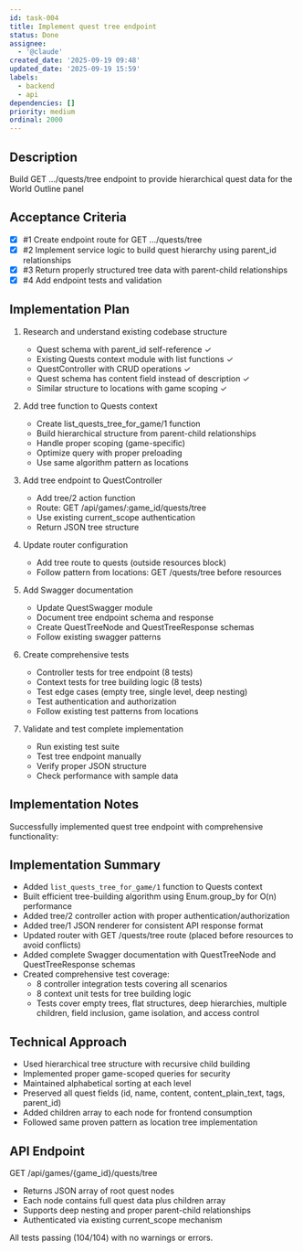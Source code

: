 ```yaml
---
id: task-004
title: Implement quest tree endpoint
status: Done
assignee:
  - '@claude'
created_date: '2025-09-19 09:48'
updated_date: '2025-09-19 15:59'
labels:
  - backend
  - api
dependencies: []
priority: medium
ordinal: 2000
---
```


## Description

<!-- SECTION:DESCRIPTION:BEGIN -->
Build GET .../quests/tree endpoint to provide hierarchical quest data for the World Outline panel
<!-- SECTION:DESCRIPTION:END -->

## Acceptance Criteria
<!-- AC:BEGIN -->
- [x] #1 Create endpoint route for GET .../quests/tree
- [x] #2 Implement service logic to build quest hierarchy using parent_id relationships
- [x] #3 Return properly structured tree data with parent-child relationships
- [x] #4 Add endpoint tests and validation
<!-- AC:END -->

## Implementation Plan

<!-- SECTION:PLAN:BEGIN -->
1. Research and understand existing codebase structure
   - Quest schema with parent_id self-reference ✓
   - Existing Quests context module with list functions ✓
   - QuestController with CRUD operations ✓
   - Quest schema has content field instead of description ✓
   - Similar structure to locations with game scoping ✓

2. Add tree function to Quests context
   - Create list_quests_tree_for_game/1 function
   - Build hierarchical structure from parent-child relationships
   - Handle proper scoping (game-specific)
   - Optimize query with proper preloading
   - Use same algorithm pattern as locations

3. Add tree endpoint to QuestController
   - Add tree/2 action function
   - Route: GET /api/games/:game_id/quests/tree
   - Use existing current_scope authentication
   - Return JSON tree structure

4. Update router configuration
   - Add tree route to quests (outside resources block)
   - Follow pattern from locations: GET /quests/tree before resources

5. Add Swagger documentation
   - Update QuestSwagger module
   - Document tree endpoint schema and response
   - Create QuestTreeNode and QuestTreeResponse schemas
   - Follow existing swagger patterns

6. Create comprehensive tests
   - Controller tests for tree endpoint (8 tests)
   - Context tests for tree building logic (8 tests)
   - Test edge cases (empty tree, single level, deep nesting)
   - Test authentication and authorization
   - Follow existing test patterns from locations

7. Validate and test complete implementation
   - Run existing test suite
   - Test tree endpoint manually
   - Verify proper JSON structure
   - Check performance with sample data
<!-- SECTION:PLAN:END -->

## Implementation Notes

<!-- SECTION:NOTES:BEGIN -->
Successfully implemented quest tree endpoint with comprehensive functionality:

## Implementation Summary
- Added `list_quests_tree_for_game/1` function to Quests context
- Built efficient tree-building algorithm using Enum.group_by for O(n) performance
- Added tree/2 controller action with proper authentication/authorization
- Added tree/1 JSON renderer for consistent API response format
- Updated router with GET /quests/tree route (placed before resources to avoid conflicts)
- Added complete Swagger documentation with QuestTreeNode and QuestTreeResponse schemas
- Created comprehensive test coverage:
  - 8 controller integration tests covering all scenarios
  - 8 context unit tests for tree building logic
  - Tests cover empty trees, flat structures, deep hierarchies, multiple children, field inclusion, game isolation, and access control

## Technical Approach
- Used hierarchical tree structure with recursive child building
- Implemented proper game-scoped queries for security
- Maintained alphabetical sorting at each level
- Preserved all quest fields (id, name, content, content_plain_text, tags, parent_id)
- Added children array to each node for frontend consumption
- Followed same proven pattern as location tree implementation

## API Endpoint
GET /api/games/{game_id}/quests/tree
- Returns JSON array of root quest nodes
- Each node contains full quest data plus children array
- Supports deep nesting and proper parent-child relationships
- Authenticated via existing current_scope mechanism

All tests passing (104/104) with no warnings or errors.
<!-- SECTION:NOTES:END -->
